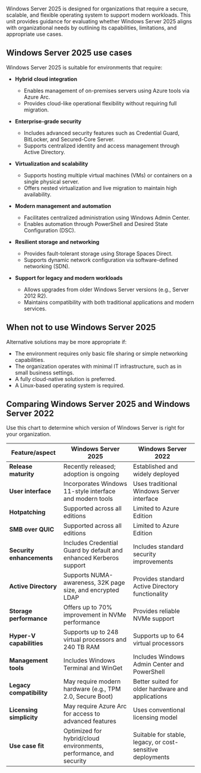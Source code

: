Windows Server 2025 is designed for organizations that require a secure, scalable, and flexible operating system to support modern workloads. This unit provides guidance for evaluating whether Windows Server 2025 aligns with organizational needs by outlining its capabilities, limitations, and appropriate use cases.

## Windows Server 2025 use cases

Windows Server 2025 is suitable for environments that require:

- **Hybrid cloud integration**
  - Enables management of on-premises servers using Azure tools via Azure Arc.
  - Provides cloud-like operational flexibility without requiring full migration.

- **Enterprise-grade security**
  - Includes advanced security features such as Credential Guard, BitLocker, and Secured-Core Server.
  - Supports centralized identity and access management through Active Directory.

- **Virtualization and scalability**
  - Supports hosting multiple virtual machines (VMs) or containers on a single physical server.
  - Offers nested virtualization and live migration to maintain high availability.

- **Modern management and automation**
  - Facilitates centralized administration using Windows Admin Center.
  - Enables automation through PowerShell and Desired State Configuration (DSC).

- **Resilient storage and networking**
  - Provides fault-tolerant storage using Storage Spaces Direct.
  - Supports dynamic network configuration via software-defined networking (SDN).

- **Support for legacy and modern workloads**
  - Allows upgrades from older Windows Server versions (e.g., Server 2012 R2).
  - Maintains compatibility with both traditional applications and modern services.

## When not to use Windows Server 2025

Alternative solutions may be more appropriate if:

- The environment requires only basic file sharing or simple networking capabilities.
- The organization operates with minimal IT infrastructure, such as in small business settings.
- A fully cloud-native solution is preferred.
- A Linux-based operating system is required.

## Comparing Windows Server 2025 and Windows Server 2022

Use this chart to determine which version of Windows Server is right for your organization.

| **Feature/aspect**             | **Windows Server 2025**                          | **Windows Server 2022**                          |
|--------------------------------|--------------------------------------------------|--------------------------------------------------|
| **Release maturity**           | Recently released; adoption is ongoing           | Established and widely deployed                  |
| **User interface**             | Incorporates Windows 11-style interface and modern tools | Uses traditional Windows Server interface         |
| **Hotpatching**                | Supported across all editions                    | Limited to Azure Edition                         |
| **SMB over QUIC**              | Supported across all editions                    | Limited to Azure Edition                         |
| **Security enhancements**      | Includes Credential Guard by default and enhanced Kerberos support | Includes standard security improvements           |
| **Active Directory**           | Supports NUMA-awareness, 32K page size, and encrypted LDAP | Provides standard Active Directory functionality |
| **Storage performance**        | Offers up to 70% improvement in NVMe performance | Provides reliable NVMe support                   |
| **Hyper-V capabilities**       | Supports up to 248 virtual processors and 240 TB RAM | Supports up to 64 virtual processors             |
| **Management tools**          | Includes Windows Terminal and WinGet             | Includes Windows Admin Center and PowerShell     |
| **Legacy compatibility**       | May require modern hardware (e.g., TPM 2.0, Secure Boot) | Better suited for older hardware and applications |
| **Licensing simplicity**       | May require Azure Arc for access to advanced features | Uses conventional licensing model                |
| **Use case fit**               | Optimized for hybrid/cloud environments, performance, and security | Suitable for stable, legacy, or cost-sensitive deployments |
